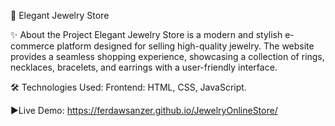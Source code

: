 💎 Elegant Jewelry Store

✨ About the Project
Elegant Jewelry Store is a modern and stylish e-commerce platform designed for selling high-quality jewelry. 
The website provides a seamless shopping experience, showcasing a collection of rings, necklaces, bracelets, and earrings with a user-friendly interface.

🛠️ Technologies Used:
Frontend: HTML, CSS, JavaScript.

▶️Live Demo: https://ferdawsanzer.github.io/JewelryOnlineStore/
